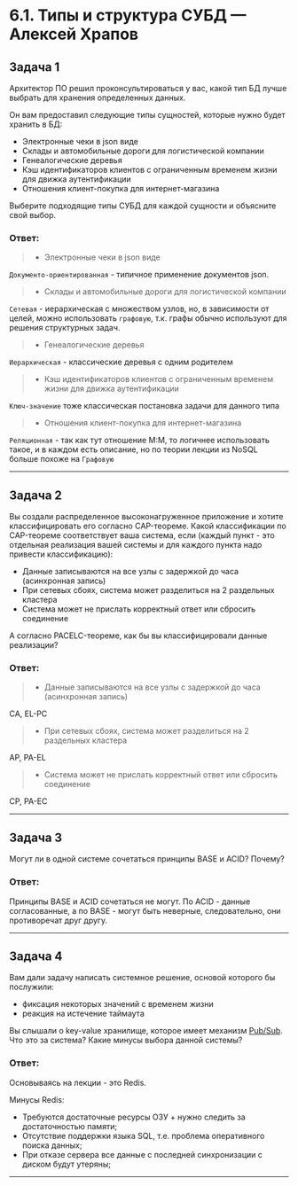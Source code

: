# 6.1. Типы и структура СУБД — Алексей Храпов

## Задача 1

Архитектор ПО решил проконсультироваться у вас, какой тип БД 
лучше выбрать для хранения определенных данных.

Он вам предоставил следующие типы сущностей, которые нужно будет хранить в БД:

- Электронные чеки в json виде
- Склады и автомобильные дороги для логистической компании
- Генеалогические деревья
- Кэш идентификаторов клиентов с ограниченным временем жизни для движка аутентификации
- Отношения клиент-покупка для интернет-магазина

Выберите подходящие типы СУБД для каждой сущности и объясните свой выбор.

### Ответ:

>- Электронные чеки в json виде

`Документо-ориентированная` - типичное применение документов json.
>- Склады и автомобильные дороги для логистической компании

`Сетевая` - иерархическая с множеством узлов, но, в зависимости от целей, можно использовать
`графовую`, т.к. графы обычно используют для решения структурных задач.
>- Генеалогические деревья

`Иерархическая` - классические деревья с одним родителем
>- Кэш идентификаторов клиентов с ограниченным временем жизни для движка аутентификации

`Ключ-значение` тоже классическая постановка задачи для данного типа
>- Отношения клиент-покупка для интернет-магазина 

`Реляционная` - так как тут отношение М:М, то логичнее использовать такое, и в каждом есть 
описание, но по теории лекции из NoSQL больше похоже на `Графовую`

---

## Задача 2

Вы создали распределенное высоконагруженное приложение и хотите классифицировать его согласно 
CAP-теореме. Какой классификации по CAP-теореме соответствует ваша система, если 
(каждый пункт - это отдельная реализация вашей системы и для каждого пункта надо привести классификацию):

- Данные записываются на все узлы с задержкой до часа (асинхронная запись)
- При сетевых сбоях, система может разделиться на 2 раздельных кластера
- Система может не прислать корректный ответ или сбросить соединение

А согласно PACELC-теореме, как бы вы классифицировали данные реализации?

### Ответ:

>- Данные записываются на все узлы с задержкой до часа (асинхронная запись)

CA, EL-PC
>- При сетевых сбоях, система может разделиться на 2 раздельных кластера

AP, PA-EL
>- Система может не прислать корректный ответ или сбросить соединение

CP, PA-EC

---

## Задача 3

Могут ли в одной системе сочетаться принципы BASE и ACID? Почему?

### Ответ:

Принципы BASE и ACID сочетаться не могут. По ACID - данные согласованные, а по BASE - могут 
быть неверные, следовательно, они противоречат друг другу.

---

## Задача 4

Вам дали задачу написать системное решение, основой которого бы послужили:

- фиксация некоторых значений с временем жизни
- реакция на истечение таймаута

Вы слышали о key-value хранилище, которое имеет механизм [Pub/Sub](https://habr.com/ru/post/278237/). 
Что это за система? Какие минусы выбора данной системы?

### Ответ:

Основываясь на лекции - это Redis.

Минусы Redis:
- Требуются достаточные ресурсы ОЗУ + нужно следить за достаточностью памяти;
- Отсутствие поддержки языка SQL, т.е. проблема оперативного поиска данных;
- При отказе сервера все данные с последней синхронизации с диском будут утеряны;
---
